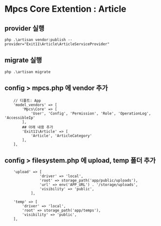 # Mpcs Core Extention : Article

## provider 실행

```
php .\artisan vendor:publish --provider="Exit11\Article\ArticleServiceProvider"
```

## migrate 실행

```
php .\artisan migrate
```

## config > mpcs.php 에 vendor 추가

```
    // 디폴트: App
    'model_vendors' => [
        'Mpcs\Core' => [
            'User', 'Config', 'Permission', 'Role', 'OperationLog', 'AccessibleIp'
        ],
        ## 아래 내용 추가
        'Exit11\Article' => [
            'Article', 'ArticleCategory'
        ],
    ],
```

## config > filesystem.php 에 upload, temp 폴더 추가

```
    'upload' => [
                'driver' => 'local',
                'root' => storage_path('app/public/uploads'),
                'url' => env('APP_URL') . '/storage/uploads',
                'visibility' => 'public',
            ],

    'temp' => [
        'driver' => 'local',
        'root' => storage_path('app/temps'),
        'visibility' => 'public',
    ],
```

